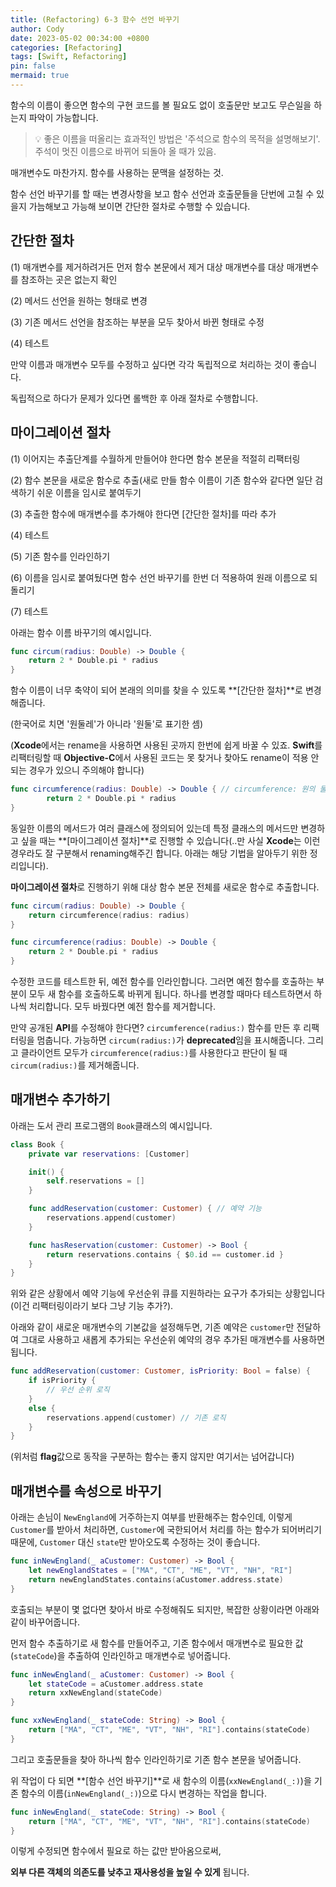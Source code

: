 ```yaml
---
title: (Refactoring) 6-3 함수 선언 바꾸기
author: Cody
date: 2023-05-02 00:34:00 +0800
categories: [Refactoring]
tags: [Swift, Refactoring]
pin: false
mermaid: true
---
```

함수의 이름이 좋으면 함수의 구현 코드를 볼 필요도 없이 호출문만 보고도 무슨일을 하는지 파악이 가능합니다.

> 💡 좋은 이름을 떠올리는 효과적인 방법은 '주석으로 함수의 목적을 설명해보기'. 주석이 멋진 이름으로 바뀌어 되돌아 올 때가 있음.

매개변수도 마찬가지. 함수를 사용하는 문맥을 설정하는 것.

함수 선언 바꾸기를 할 때는 변경사항을 보고 함수 선언과 호출문들을 단번에 고칠 수 있을지 가늠해보고 가능해 보이면 간단한 절차로 수행할 수 있습니다.

## **간단한 절차**

(1) 매개변수를 제거하려거든 먼저 함수 본문에서 제거 대상 매개변수를 대상 매개변수를 참조하는 곳은 없는지 확인

(2) 메서드 선언을 원하는 형태로 변경

(3) 기존 메서드 선언을 참조하는 부분을 모두 찾아서 바뀐 형태로 수정

(4) 테스트

만약 이름과 매개변수 모두를 수정하고 싶다면 각각 독립적으로 처리하는 것이 좋습니다.

독립적으로 하다가 문제가 있다면 롤백한 후 아래 절차로 수행합니다.

## **마이그레이션 절차**

(1) 이어지는 추출단계를 수월하게 만들어야 한다면 함수 본문을 적절히 리팩터링

(2) 함수 본문을 새로운 함수로 추출(새로 만들 함수 이름이 기존 함수와 같다면 일단 검색하기 쉬운 이름을 임시로 붙여두기

(3) 추출한 함수에 매개변수를 추가해야 한다면 [간단한 절차]를 따라 추가

(4) 테스트

(5) 기존 함수를 인라인하기

(6) 이름을 임시로 붙여뒀다면 함수 선언 바꾸기를 한번 더 적용하여 원래 이름으로 되돌리기

(7) 테스트

아래는 함수 이름 바꾸기의 예시입니다.

```swift
func circum(radius: Double) -> Double {
    return 2 * Double.pi * radius
}
```

함수 이름이 너무 축약이 되어 본래의 의미를 찾을 수 있도록 **[간단한 절차]**로 변경해줍니다.

(한국어로 치면 '원둘레'가 아니라 '원둘'로 표기한 셈)

(**Xcode**에서는 rename을 사용하면 사용된 곳까지 한번에 쉽게 바꿀 수 있죠. **Swift**를 리팩터링할 때 **Objective-C**에서 사용된 코드는 못 찾거나 찾아도 rename이 적용 안 되는 경우가 있으니 주의해야 합니다)

```swift
func circumference(radius: Double) -> Double { // circumference: 원의 둘레
        return 2 * Double.pi * radius
}
```

동일한 이름의 메서드가 여러 클래스에 정의되어 있는데 특정 클래스의 메서드만 변경하고 싶을 때는 **[마이그레이션 절차]**로 진행할 수 있습니다(..만 사실 **Xcode**는 이런 경우라도 잘 구분해서 renaming해주긴 합니다. 아래는 해당 기법을 알아두기 위한 정리입니다).

**마이그레이션 절차**로 진행하기 위해 대상 함수 본문 전체를 새로운 함수로 추출합니다.

```swift
func circum(radius: Double) -> Double {
    return circumference(radius: radius)
}

func circumference(radius: Double) -> Double {
    return 2 * Double.pi * radius
}
```

수정한 코드를 테스트한 뒤, 예전 함수를 인라인합니다. 그러면 예전 함수를 호출하는 부분이 모두 새 함수를 호출하도록 바뀌게 됩니다. 하나를 변경할 때마다 테스트하면서 하나씩 처리합니다. 모두 바꿨다면 예전 함수를 제거합니다.

만약 공개된 **API**를 수정해야 한다면? `circumference(radius:)` 함수를 만든 후 리팩터링을 멈춥니다. 가능하면 `circum(radius:)`가 **deprecated**임을 표시해줍니다. 그리고 클라이언트 모두가 `circumference(radius:)`를 사용한다고 판단이 될 때 `circum(radius:)`를 제거해줍니다.

## **매개변수 추가하기**

아래는 도서 관리 프로그램의 `Book`클래스의 예시입니다.

```swift
class Book {
    private var reservations: [Customer]

    init() {
        self.reservations = []
    }

    func addReservation(customer: Customer) { // 예약 기능
        reservations.append(customer)
    }

    func hasReservation(customer: Customer) -> Bool {
        return reservations.contains { $0.id == customer.id }
    }
}
```

위와 같은 상황에서 예약 기능에 우선순위 큐를 지원하라는 요구가 추가되는 상황입니다(이건 리팩터링이라기 보다 그냥 기능 추가?).

아래와 같이 새로운 매개변수의 기본값을 설정해두면, 기존 예약은 `customer`만 전달하여 그대로 사용하고 새롭게 추가되는 우선순위 예약의 경우 추가된 매개변수를 사용하면 됩니다.

```swift
func addReservation(customer: Customer, isPriority: Bool = false) {
    if isPriority {
        // 우선 순위 로직
    }
    else {
        reservations.append(customer) // 기존 로직
    }
}
```

(위처럼 **flag**값으로 동작을 구분하는 함수는 좋지 않지만 여기서는 넘어갑니다)

## **매개변수를 속성으로 바꾸기**

아래는 손님이 `NewEngland`에 거주하는지 여부를 반환해주는 함수인데, 이렇게 `Customer`를 받아서 처리하면, `Customer`에 국한되어서 처리를 하는 함수가 되어버리기 때문에, `Customer` 대신 `state`만 받아오도록 수정하는 것이 좋습니다.

```swift
func inNewEngland(_ aCustomer: Customer) -> Bool {
    let newEnglandStates = ["MA", "CT", "ME", "VT", "NH", "RI"]
    return newEnglandStates.contains(aCustomer.address.state)
}
```

호출되는 부분이 몇 없다면 찾아서 바로 수정해줘도 되지만, 복잡한 상황이라면 아래와 같이 바꾸어줍니다.

먼저 함수 추출하기로 새 함수를 만들어주고, 기존 함수에서 매개변수로 필요한 값(`stateCode`)을 추출하여 인라인하고 매개변수로 넣어줍니다.

```swift
func inNewEngland(_ aCustomer: Customer) -> Bool {
    let stateCode = aCustomer.address.state
    return xxNewEngland(stateCode)
}

func xxNewEngland(_ stateCode: String) -> Bool {
    return ["MA", "CT", "ME", "VT", "NH", "RI"].contains(stateCode)
}
```

그리고 호출문들을 찾아 하나씩 함수 인라인하기로 기존 함수 본문을 넣어줍니다.

위 작업이 다 되면 **[함수 선언 바꾸기]**로 새 함수의 이름(`xxNewEngland(_:)`)을 기존 함수의 이름(`inNewEngland(_:)`)으로 다시 변경하는 작업을 합니다.

```swift
func inNewEngland(_ stateCode: String) -> Bool {
    return ["MA", "CT", "ME", "VT", "NH", "RI"].contains(stateCode)
}
```

이렇게 수정되면 함수에서 필요로 하는 값만 받아옴으로써,

**외부 다른 객체의 의존도를 낮추고 재사용성을 높일 수 있게** 됩니다.